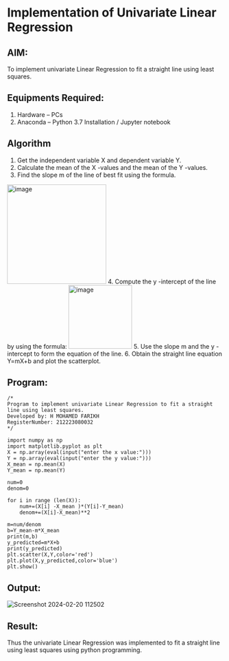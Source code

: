# Implementation of Univariate Linear Regression
## AIM:
To implement univariate Linear Regression to fit a straight line using least squares.

## Equipments Required:
1. Hardware – PCs
2. Anaconda – Python 3.7 Installation / Jupyter notebook

## Algorithm
1. Get the independent variable X and dependent variable Y.
2. Calculate the mean of the X -values and the mean of the Y -values.
3. Find the slope m of the line of best fit using the formula. 
<img width="231" alt="image" src="https://user-images.githubusercontent.com/93026020/192078527-b3b5ee3e-992f-46c4-865b-3b7ce4ac54ad.png">
4. Compute the y -intercept of the line by using the formula:
<img width="148" alt="image" src="https://user-images.githubusercontent.com/93026020/192078545-79d70b90-7e9d-4b85-9f8b-9d7548a4c5a4.png">
5. Use the slope m and the y -intercept to form the equation of the line.
6. Obtain the straight line equation Y=mX+b and plot the scatterplot.



## Program:
```
/*
Program to implement univariate Linear Regression to fit a straight line using least squares.
Developed by: H MOHAMED FARIKH
RegisterNumber: 212223080032
*/

import numpy as np
import matplotlib.pyplot as plt
X = np.array(eval(input("enter the x value:")))
Y = np.array(eval(input("enter the y value:")))
X_mean = np.mean(X)
Y_mean = np.mean(Y)

num=0 
denom=0

for i in range (len(X)):
    num+=(X[i] -X_mean )*(Y[i]-Y_mean)
    denom+=(X[i]-X_mean)**2

m=num/denom
b=Y_mean-m*X_mean
print(m,b)
y_predicted=m*X+b
print(y_predicted)
plt.scatter(X,Y,color='red')
plt.plot(X,y_predicted,color='blue')
plt.show()
```

## Output:
![Screenshot 2024-02-20 112502](https://github.com/MOHAMEDFARIKH1/Find-the-best-fit-line-using-Least-Squares-Method/assets/160568234/5f41579a-47a5-4613-8e4f-67ea0fce8070)




## Result:
Thus the univariate Linear Regression was implemented to fit a straight line using least squares using python programming.
